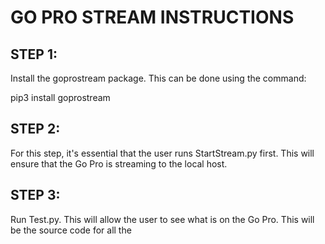 # GO PRO STREAM INSTRUCTIONS


## STEP 1:
Install the goprostream package.
This can be done using the command:

pip3 install goprostream

## STEP 2:

For this step, it's essential that the user runs StartStream.py first. This will ensure that the Go Pro is streaming to the local host.


## STEP 3:

Run Test.py. This will allow the user to see what is on the Go Pro. This will be the source code for all the 
